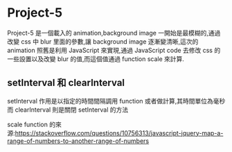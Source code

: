 # Project-5

Project-5 是一個載入的 animation,background image 一開始是最模糊的,通過改變 css 中 blur 里面的參數,讓 background image 逐漸變清晰,這次的 animation 照舊是利用 JavaScript 來實現,通過 JavaScript code 去修改 css 的一些設置以及改變 blur 的值,而這個值通過 function scale 來計算.

## setInterval 和 clearInterval

setInterval 作用是以指定的時間間隔調用 function 或者做計算,其時間單位為毫秒
而 clearInterval 則是關閉 setInterval 的方法

scale function 的來源:https://stackoverflow.com/questions/10756313/javascript-jquery-map-a-range-of-numbers-to-another-range-of-numbers
